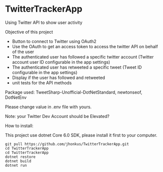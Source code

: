 # TwitterTrackerApp
Using Twitter API to show user activity 


Objective of this project

- Button to connect to Twitter using OAuth2
- Use the OAuth to get an access token to access the twitter API on behalf of the user
- The authenticated user has followed a specific twitter account (Twitter account user ID configurable in the app settings)
- The authenticated user has retweeted a specific tweet (Tweet ID configurable in the app settings)
- Display if the user has followed and retweeted
- unit tests for the API methods


Package used: TweetSharp-Unofficial-DotNetStandard, newtonseof, DotNetEnv


Please change value in .env file with yours.

Note: your Twitter Dev Account should be Elevated?

How to install:

This project use dotnet Core 6.0 SDK, please install it first to your computer.

```
git pull https://github.com/jhonkus/TwitterTrackerApp.git
cd TwitterTrackerApp
cd TwitterTrackerApp
dotnet restore
dotnet build
dotnet run

```
